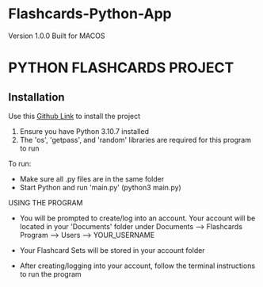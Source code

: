 # Flashcards-Python-App
Version 1.0.0
Built for MACOS

# PYTHON FLASHCARDS PROJECT

## Installation
Use this [Github Link](https://github.com/jasonl27/Flashcards-Python-App) to install the project
1. Ensure you have Python 3.10.7 installed
2. The 'os', 'getpass', and 'random' libraries are required for this program to run

To run:
- Make sure all .py files are in the same folder
- Start Python and run 'main.py' (python3 main.py)

USING THE PROGRAM
- You will be prompted to create/log into an account. Your account will be located in your 'Documents' folder under Documents --> Flashcards Program --> Users --> YOUR_USERNAME
- Your Flashcard Sets will be stored in your account folder

- After creating/logging into your account, follow the terminal instructions to run the program
